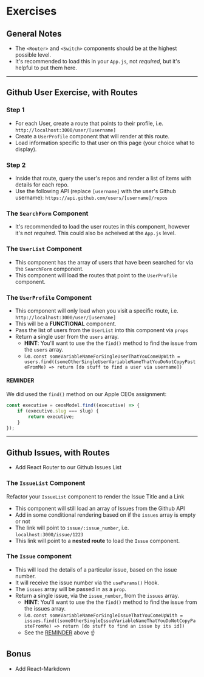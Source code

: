 # Exercises

## General Notes

* The `<Router>` and `<Switch>` components should be at the highest possible level.
* It's recommended to load this in your `App.js`, not _required_, but it's helpful to put them here.

---

## Github User Exercise, with Routes

### Step 1

* For each User, create a route that points to their profile, i.e. `http://localhost:3000/user/[username]`
* Create a `UserProfile` component that will render at this route.
* Load information specific to that user on this page (your choice what to display).

### Step 2

* Inside that route, query the user's repos and render a list of items with details for each repo.
* Use the following API (replace `[username]` with the user's Github username): `https://api.github.com/users/[username]/repos`

### The `SearchForm` Component

* It's recommended to load the user routes in this component, however it's not _required_.  This could also be acheived at the `App.js` level.

### The `UserList` Component

* This component has the array of users that have been searched for via the `SearchForm` component.
* This component will load the routes that point to the `UserProfile` component.

### The `UserProfile` Component

* This component will only load when you visit a specific route, i.e. `http://localhost:3000/user/[username]`
* This will be a **FUNCTIONAL** component.
* Pass the list of users from the `UserList` into this component via `props`
* Return a single user from the `users` array.
  * **HINT**: You'll want to use the the `find()` method to find the issue from the `users` array.
  * i.e. `const someVariableNameForSingleUserThatYouComeUpWith = users.find((someOtherSingleUserVariableNameThatYouDoNotCopyPasteFromMe) => return [do stuff to find a user via username])`

#### REMINDER

We did used the `find()` method on our Apple CEOs assignment:

```js
const executive = ceosModel.find((executive) => {
    if (executive.slug === slug) {
        return executive;
    }
});
```

<!-- * Fetch the User's repo data via `https://api.github.com/users/[username]/repos` and render some of that data in the component (your choice what to display). -->
<!-- @TODO - Can't do the `fetch` until you've covered Hook, so add it later - SR -->

---

## Github Issues, with Routes

* Add React Router to our Github Issues List

### The `IssueList` Component

Refactor your `IssueList` component to render the Issue Title and a Link

* This component will still load an array of Issues from the Github API
* Add in some conditional rendering based on if the `issues` array is empty or not
* The link will point to `issue/:issue_number`, i.e. `localhost:3000/issue/1223`
* This link will point to a **nested route** to load the `Issue` component.

### The `Issue` component

* This will load the details of a particular issue, based on the issue number.
* It will receive the issue number via the `useParams()` Hook.
* The `issues` array will be passed in as a `prop`.
* Return a single issue, via the `issue_number`, from the `issues` array.
  * **HINT**: You'll want to use the the `find()` method to find the issue from the issues array.
  * i.e. `const someVariableNameForSingleIssueThatYouComeUpWith = issues.find((someOtherSingleIssueVariableNameThatYouDoNotCopyPasteFromMe) => return [do stuff to find an issue by its id])`
  * See the [REMINDER](#reminder) above ☝️

## Bonus

* Add React-Markdown
